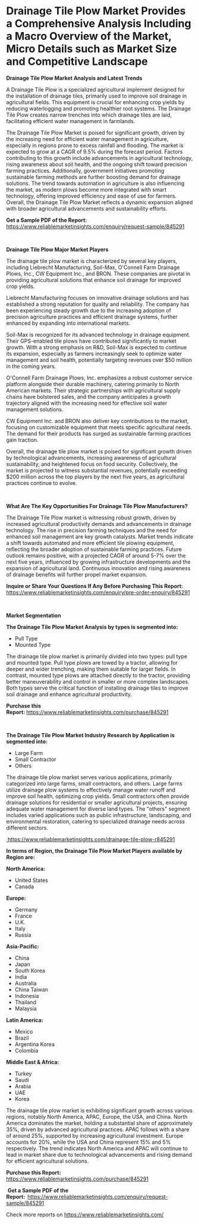 <p><h1>Drainage Tile Plow Market Provides a Comprehensive Analysis Including a Macro Overview of the Market, Micro Details such as Market Size and Competitive Landscape</h1></p><p><strong>Drainage Tile Plow Market Analysis and Latest Trends</strong></p>
<p><p>A Drainage Tile Plow is a specialized agricultural implement designed for the installation of drainage tiles, primarily used to improve soil drainage in agricultural fields. This equipment is crucial for enhancing crop yields by reducing waterlogging and promoting healthier root systems. The Drainage Tile Plow creates narrow trenches into which drainage tiles are laid, facilitating efficient water management in farmlands.</p><p>The Drainage Tile Plow Market is poised for significant growth, driven by the increasing need for efficient water management in agriculture, especially in regions prone to excess rainfall and flooding. The market is expected to grow at a CAGR of 9.5% during the forecast period. Factors contributing to this growth include advancements in agricultural technology, rising awareness about soil health, and the ongoing shift toward precision farming practices. Additionally, government initiatives promoting sustainable farming methods are further boosting demand for drainage solutions. The trend towards automation in agriculture is also influencing the market, as modern plows become more integrated with smart technology, offering improved efficiency and ease of use for farmers. Overall, the Drainage Tile Plow Market reflects a dynamic expansion aligned with broader agricultural advancements and sustainability efforts.</p></p>
<p><strong>Get a Sample PDF of the Report:&nbsp;</strong> <a href="https://www.reliablemarketinsights.com/enquiry/request-sample/845291?utm_campaign=1558&utm_medium=2&utm_source=Github&utm_content=ia&utm_term=17022025&utm_id=drainage-tile-plow">https://www.reliablemarketinsights.com/enquiry/request-sample/845291</a></p>
<p>&nbsp;</p>
<p><strong>Drainage Tile Plow Major Market Players</strong></p>
<p><p>The drainage tile plow market is characterized by several key players, including Liebrecht Manufacturing, Soil-Max, O'Connell Farm Drainage Plows, Inc., CW Equipment Inc., and BRON. These companies are pivotal in providing agricultural solutions that enhance soil drainage for improved crop yields.</p><p>Liebrecht Manufacturing focuses on innovative drainage solutions and has established a strong reputation for quality and reliability. The company has been experiencing steady growth due to the increasing adoption of precision agriculture practices and efficient drainage systems, further enhanced by expanding into international markets.</p><p>Soil-Max is recognized for its advanced technology in drainage equipment. Their GPS-enabled tile plows have contributed significantly to market growth. With a strong emphasis on R&D, Soil-Max is expected to continue its expansion, especially as farmers increasingly seek to optimize water management and soil health, potentially targeting revenues over $50 million in the coming years.</p><p>O'Connell Farm Drainage Plows, Inc. emphasizes a robust customer service platform alongside their durable machinery, catering primarily to North American markets. Their strategic partnerships with agricultural supply chains have bolstered sales, and the company anticipates a growth trajectory aligned with the increasing need for effective soil water management solutions.</p><p>CW Equipment Inc. and BRON also deliver key contributions to the market, focusing on customizable equipment that meets specific agricultural needs. The demand for their products has surged as sustainable farming practices gain traction.</p><p>Overall, the drainage tile plow market is poised for significant growth driven by technological advancements, increasing awareness of agricultural sustainability, and heightened focus on food security. Collectively, the market is projected to witness substantial revenues, potentially exceeding $200 million across the top players by the next five years, as agricultural practices continue to evolve.</p></p>
<p>&nbsp;</p>
<p><strong>What Are The Key Opportunities For Drainage Tile Plow Manufacturers?</strong></p>
<p><p>The Drainage Tile Plow market is witnessing robust growth, driven by increased agricultural productivity demands and advancements in drainage technology. The rise in precision farming techniques and the need for enhanced soil management are key growth catalysts. Market trends indicate a shift towards automated and more efficient tile plowing equipment, reflecting the broader adoption of sustainable farming practices. Future outlook remains positive, with a projected CAGR of around 5-7% over the next five years, influenced by growing infrastructure developments and the expansion of agricultural land. Continuous innovation and rising awareness of drainage benefits will further propel market expansion.</p></p>
<p><strong>Inquire or Share Your Questions If Any Before Purchasing This Report:</strong> <a href="https://www.reliablemarketinsights.com/enquiry/pre-order-enquiry/845291?utm_campaign=1558&utm_medium=2&utm_source=Github&utm_content=ia&utm_term=17022025&utm_id=drainage-tile-plow">https://www.reliablemarketinsights.com/enquiry/pre-order-enquiry/845291</a></p>
<p>&nbsp;</p>
<p><strong>Market Segmentation</strong></p>
<p><strong>The Drainage Tile Plow Market Analysis by types is segmented into:</strong></p>
<p><ul><li>Pull Type</li><li>Mounted Type</li></ul></p>
<p><p>The drainage tile plow market is primarily divided into two types: pull type and mounted type. Pull type plows are towed by a tractor, allowing for deeper and wider trenching, making them suitable for larger fields. In contrast, mounted type plows are attached directly to the tractor, providing better maneuverability and control in smaller or more complex landscapes. Both types serve the critical function of installing drainage tiles to improve soil drainage and enhance agricultural productivity.</p></p>
<p><strong>Purchase this Report:&nbsp;</strong><a href="https://www.reliablemarketinsights.com/purchase/845291?utm_campaign=1558&utm_medium=2&utm_source=Github&utm_content=ia&utm_term=17022025&utm_id=drainage-tile-plow">https://www.reliablemarketinsights.com/purchase/845291</a></p>
<p>&nbsp;</p>
<p><strong>The Drainage Tile Plow Market Industry Research by Application is segmented into:</strong></p>
<p><ul><li>Large Farm</li><li>Small Contractor</li><li>Others</li></ul></p>
<p><p>The drainage tile plow market serves various applications, primarily categorized into large farms, small contractors, and others. Large farms utilize drainage plow systems to effectively manage water runoff and improve soil health, optimizing crop yields. Small contractors often provide drainage solutions for residential or smaller agricultural projects, ensuring adequate water management for diverse land types. The "others" segment includes varied applications such as public infrastructure, landscaping, and environmental restoration, catering to specialized drainage needs across different sectors.</p></p>
<p><a href="https://www.reliablemarketinsights.com/drainage-tile-plow-r845291?utm_campaign=1558&utm_medium=2&utm_source=Github&utm_content=ia&utm_term=17022025&utm_id=drainage-tile-plow">&nbsp;https://www.reliablemarketinsights.com/drainage-tile-plow-r845291</a></p>
<p><strong>In terms of Region, the Drainage Tile Plow Market Players available by Region are:</strong></p>
<p>
    <p> <strong> North America: </strong>
        <ul>
            <li>United States</li>
            <li>Canada</li>
        </ul>
        </p> 
    <p> <strong> Europe: </strong>
        <ul>
            <li>Germany</li>
            <li>France</li>
            <li>U.K.</li>
            <li>Italy</li>
            <li>Russia</li>
        </ul>
        </p> 
    <p> <strong> Asia-Pacific: </strong>
        <ul>
            <li>China</li>
            <li>Japan</li>
            <li>South Korea</li>
            <li>India</li>
            <li>Australia</li>
            <li>China Taiwan</li>
            <li>Indonesia</li>
            <li>Thailand</li>
            <li>Malaysia</li>
        </ul>
        </p> 
    <p> <strong> Latin America: </strong>
        <ul>
            <li>Mexico</li>
            <li>Brazil</li>
            <li>Argentina Korea</li>
            <li>Colombia</li>
        </ul>
        </p> 
    <p> <strong> Middle East & Africa: </strong>
        <ul>
            <li>Turkey</li>
            <li>Saudi</li>
            <li>Arabia</li>
            <li>UAE</li>
            <li>Korea</li>
        </ul>
    </p>
    </p>
<p><p>The drainage tile plow market is exhibiting significant growth across various regions, notably North America, APAC, Europe, the USA, and China. North America dominates the market, holding a substantial share of approximately 35%, driven by advanced agricultural practices. APAC follows with a share of around 25%, supported by increasing agricultural investment. Europe accounts for 20%, while the USA and China represent 15% and 5% respectively. The trend indicates North America and APAC will continue to lead in market share due to technological advancements and rising demand for efficient agricultural solutions.</p></p>
<p><strong>Purchase this Report: </strong><a href="https://www.reliablemarketinsights.com/purchase/845291?utm_campaign=1558&utm_medium=2&utm_source=Github&utm_content=ia&utm_term=17022025&utm_id=drainage-tile-plow">https://www.reliablemarketinsights.com/purchase/845291</a></p>
<p>&nbsp;<strong>Get a Sample PDF of the Report:&nbsp;&nbsp;</strong><a href="https://www.reliablemarketinsights.com/enquiry/request-sample/845291?utm_campaign=1558&utm_medium=2&utm_source=Github&utm_content=ia&utm_term=17022025&utm_id=drainage-tile-plow">https://www.reliablemarketinsights.com/enquiry/request-sample/845291</a></p>
<p><strong></strong></p>
<p>Check more reports on <a href="https://www.reliablemarketinsights.com/?utm_campaign=1558&utm_medium=2&utm_source=Github&utm_content=ia&utm_term=17022025&utm_id=drainage-tile-plow">https://www.reliablemarketinsights.com/</a></p>